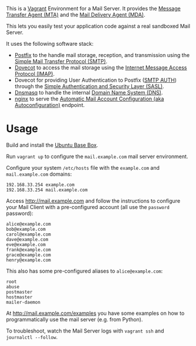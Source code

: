This is a [Vagrant](https://www.vagrantup.com/) Environment for a Mail Server. It provides the [Message Transfer Agent (MTA)](https://en.wikipedia.org/wiki/Message_transfer_agent) and the [Mail Delivery Agent (MDA)](https://en.wikipedia.org/wiki/Mail_delivery_agent).

This lets you easily test your application code against a real sandboxed Mail Server.

It uses the following software stack:

* [Postfix](http://www.postfix.org/) to the handle mail storage, reception, and transmission using the [Simple Mail Transfer Protocol (SMTP)](https://en.wikipedia.org/wiki/Simple_Mail_Transfer_Protocol).
* [Dovecot](http://www.dovecot.org/) to access the mail storage using the [Internet Message Access Protocol (IMAP)](https://en.wikipedia.org/wiki/Internet_Message_Access_Protocol).
* Dovecot for providing User Authentication to Postfix ([SMTP AUTH](https://en.wikipedia.org/wiki/SMTP_Authentication)) through the [Simple Authentication and Security Layer (SASL)](https://en.wikipedia.org/wiki/Simple_Authentication_and_Security_Layer).
* [Dnsmasq](http://thekelleys.org.uk/dnsmasq/doc.html) to handle the internal [Domain Name System (DNS)](https://en.wikipedia.org/wiki/Domain_Name_System).
* [nginx](http://nginx.org/en/) to serve the [Automatic Mail Account Configuration (aka Autoconfiguration)](https://wiki.mozilla.org/Thunderbird:Autoconfiguration:ConfigFileFormat) endpoint.

# Usage

Build and install the [Ubuntu Base Box](https://github.com/rgl/ubuntu-vagrant).

Run `vagrant up` to configure the `mail.example.com` mail server environment.

Configure your system `/etc/hosts` file with the `example.com` and `mail.example.com` domains:

    192.168.33.254 example.com
    192.168.33.254 mail.example.com

Access http://mail.example.com and follow the instructions to configure your Mail Client with a pre-configured account (all use the `password` password):

    alice@example.com
    bob@example.com
    carol@example.com
    dave@example.com
    eve@example.com
    frank@example.com
    grace@example.com
    henry@example.com

This also has some pre-configured aliases to `alice@example.com`:

    root
    abuse
    postmaster
    hostmaster
    mailer-daemon

At http://mail.example.com/examples you have some examples on how to programmatically use the mail server (e.g. from Python).

To troubleshoot, watch the Mail Server logs with `vagrant ssh` and `journalctl --follow`.
